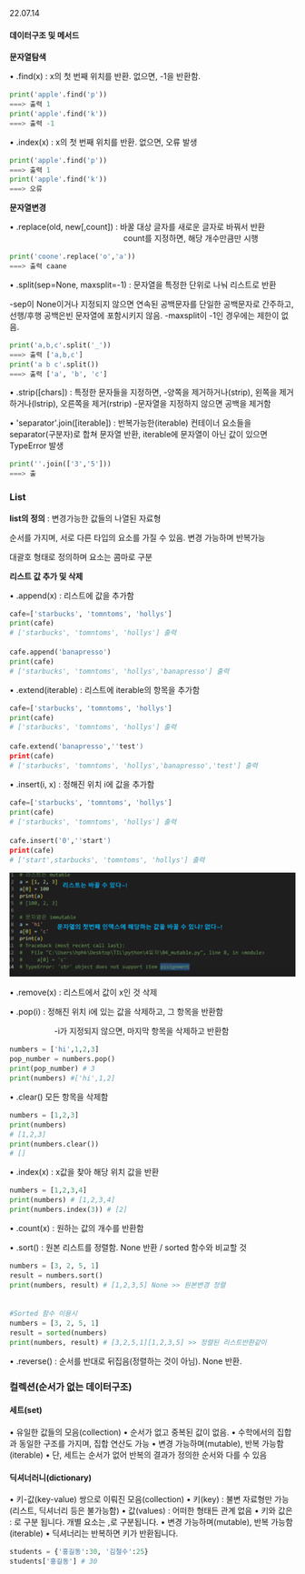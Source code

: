 22.07.14

#### 데이터구조 및 메서드

**문자열탐색**

• .find(x) :  x의 첫 번째 위치를 반환. 없으면, -1을 반환함.

```python
print('apple'.find('p'))
===> 출력 1
print('apple'.find('k'))
===> 출력 -1
```

• .index(x) : x의 첫 번째 위치를 반환. 없으면, 오류 발생

```python
print('apple'.find('p'))
===> 출력 1
print('apple'.find('k'))
===> 오류
```

**문자열변경**

• .replace(old, new[,count]) : 바꿀 대상 글자를 새로운 글자로 바꿔서 반환
                                                   count를 지정하면, 해당 개수만큼만 시행

```python
print('coone'.replace('o','a'))
===> 출력 caane
```

• .split(sep=None, maxsplit=-1) :  문자열을 특정한 단위로 나눠 리스트로 반환

-sep이 None이거나 지정되지 않으면 연속된 공백문자를 단일한 공백문자로 간주하고, 선행/후행 공백은빈 문자열에 포함시키지 않음.
-maxsplit이 -1인 경우에는 제한이 없음.

```python
print('a,b,c'.split('_'))
===> 출력 ['a,b,c']
print('a b c'.split())
===> 출력 ['a', 'b', 'c']
```

• .strip([chars]) : 특정한 문자들을 지정하면,
-양쪽을 제거하거나(strip), 왼쪽을 제거하거나(lstrip), 오른쪽을 제거(rstrip)
-문자열을 지정하지 않으면 공백을 제거함

• 'separator'.join([iterable]) :  반복가능한(iterable) 컨테이너 요소들을 separator(구분자)로 합쳐 문자열 반환,  iterable에 문자열이 아닌 값이 있으면 TypeError 발생

```python
print(''.join(['3','5']))
===> 출
```



### List

**list의 정의** : 변경가능한 값들의 나열된 자료형

순서를 가지며, 서로 다른 타입의 요소를 가질 수 있음. 변경 가능하며 반복가능

대괄호 형태로 정의하며 요소는 콤마로 구분

**리스트 값 추가 및 삭제**

• .append(x) : 리스트에 값을 추가함

```python
cafe=['starbucks', 'tomntoms', 'hollys']
print(cafe)
# ['starbucks', 'tomntoms', 'hollys'] 출력

cafe.append('banapresso')
print(cafe)
# ['starbucks', 'tomntoms', 'hollys','banapresso'] 출력
```

• .extend(iterable) : 리스트에 iterable의 항목을 추가함

```python
cafe=['starbucks', 'tomntoms', 'hollys']
print(cafe)
# ['starbucks', 'tomntoms', 'hollys'] 출력

cafe.extend('banapresso',''test')
print(cafe)
# ['starbucks', 'tomntoms', 'hollys','banapresso','test'] 출력
```

• .insert(i, x) : 정해진 위치 i에 값을 추가함

```python
cafe=['starbucks', 'tomntoms', 'hollys']
print(cafe)
# ['starbucks', 'tomntoms', 'hollys'] 출력

cafe.insert('0',''start')
print(cafe)
# ['start',starbucks', 'tomntoms', 'hollys'] 출력
```

![image-20220714105850431](methods_study.assets/image-20220714105850431.png)

• .remove(x) : 리스트에서 값이 x인 것 삭제

• .pop(i)  :  정해진 위치 i에 있는 값을 삭제하고, 그 항목을 반환함  

                    -i가 지정되지 않으면, 마지막 항목을 삭제하고 반환함

```python
numbers = ['hi',1,2,3]
pop_number = numbers.pop()
print(pop_number) # 3
print(numbers) #['hi',1,2]
```

• .clear()  모든 항목을 삭제함

```python
numbers = [1,2,3]
print(numbers)
# [1,2,3]
print(numbers.clear())
# []
```

• .index(x) : x값을 찾아 해당 위치 값을 반환

```python
numbers = [1,2,3,4]
print(numbers) # [1,2,3,4]
print(numbers.index(3)) # [2]
```

• .count(x) : 원하는 값의 개수를 반환함

• .sort() : 원본 리스트를 정렬함. None 반환 /  sorted 함수와 비교할 것

```python
numbers = [3, 2, 5, 1]
result = numbers.sort()
print(numbers, result) # [1,2,3,5] None >> 원본변경 정렬


#Sorted 함수 이용시
numbers = [3, 2, 5, 1]
result = sorted(numbers)
print(numbers, result) # [3,2,5,1][1,2,3,5] >> 정렬된 리스트반환같이
```

• .reverse() : 순서를 반대로 뒤집음(정렬하는 것이 아님). None 반환.



### 컬렉션(순서가 없는 데이터구조)

#### 세트(set)

• 유일한 값들의 모음(collection)
• 순서가 없고 중복된 값이 없음.
• 수학에서의 집합과 동일한 구조를 가지며, 집합 연산도 가능
• 변경 가능하며(mutable), 반복 가능함(iterable)
• 단, 세트는 순서가 없어 반복의 결과가 정의한 순서와 다를 수 있음



#### 딕셔너러니(dictionary)

• 키-값(key-value) 쌍으로 이뤄진 모음(collection)
• 키(key) :  불변 자료형만 가능 (리스트, 딕셔너리 등은 불가능함)
• 값(values) : 어떠한 형태든 관계 없음
• 키와 값은 : 로 구분 됩니다. 개별 요소는 ,로 구분됩니다.
• 변경 가능하며(mutable), 반복 가능함(iterable)
• 딕셔너리는 반복하면 키가 반환됩니다.

```python
students = {'홍길동':30, '김철수':25}
students['홍길동'] # 30
```